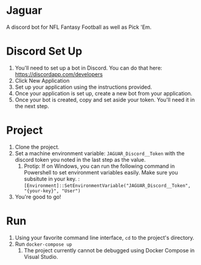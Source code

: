 # Jaguar
A discord bot for NFL Fantasy Football as well as Pick 'Em.

# Discord Set Up
1. You'll need to set up a bot in Discord. You can do that here: https://discordapp.com/developers
1. Click New Application
1. Set up your application using the instructions provided.
1. Once your application is set up, create a new bot from your application.
1. Once your bot is created, copy and set aside your token. You'll need it in the next step.

# Project
1. Clone the project.
1. Set a machine environment variable: ```JAGUAR_Discord__Token``` with the discord token you noted in the last step as the value.
	1. Protip: If on Windows, you can run the following command in Powershell to set environment variables easily. Make sure you subsitute in your key. : ```[Environment]::SetEnvironmentVariable("JAGUAR_Discord__Token", "{your-key}", "User")```
1. You're good to go!

# Run
1. Using your favorite command line interface, ```cd``` to the project's directory.
1. Run ```docker-compose up```
	1. The project currently cannot be debugged using Docker Compose in Visual Studio.
